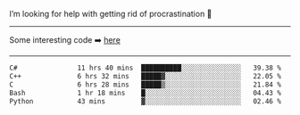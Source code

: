 I’m looking for help with getting rid of procrastination 🤔

-----

Some interesting code :arrow_right: [here](https://github.com/zhen8838/playground)

-----

<!--START_SECTION:waka-->

```txt
C#               11 hrs 40 mins  ██████████░░░░░░░░░░░░░░░   39.38 %
C++              6 hrs 32 mins   █████▓░░░░░░░░░░░░░░░░░░░   22.05 %
C                6 hrs 28 mins   █████▒░░░░░░░░░░░░░░░░░░░   21.84 %
Bash             1 hr 18 mins    █░░░░░░░░░░░░░░░░░░░░░░░░   04.43 %
Python           43 mins         ▓░░░░░░░░░░░░░░░░░░░░░░░░   02.46 %
```

<!--END_SECTION:waka-->

<!--
**zhen8838/zhen8838** is a ✨ _special_ ✨ repository because its `README.md` (this file) appears on your GitHub profile.

Here are some ideas to get you started:

- 🔭 I’m currently working on ...
- 🌱 I’m currently learning ...
- 👯 I’m looking to collaborate on ...
 ...
- 💬 Ask me about ...
- 📫 How to reach me: ...
- 😄 Pronouns: ...
- ⚡ Fun fact: ...
-->
